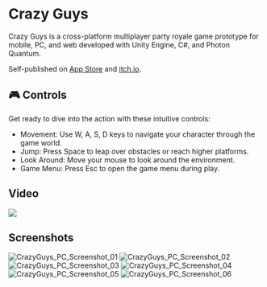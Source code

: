 # Crazy Guys
Crazy Guys is a cross-platform multiplayer party royale game prototype for mobile, PC, and web developed with Unity Engine, C#, and Photon Quantum.

Self-published on [App Store](https://apps.apple.com/us/app/crazy-guys/id6752686103) and [itch.io](https://gabrielbertasso.itch.io/crazy-guys).

## 🎮 Controls
Get ready to dive into the action with these intuitive controls:

* Movement: Use W, A, S, D keys to navigate your character through the game world.
* Jump: Press Space to leap over obstacles or reach higher platforms.
* Look Around: Move your mouse to look around the environment.
* Game Menu: Press Esc to open the game menu during play.

## Video
[![](https://img.youtube.com/vi/CKLE9N0vOo0/0.jpg)](https://youtu.be/CKLE9N0vOo0)

## Screenshots
![CrazyGuys_PC_Screenshot_01](https://github.com/user-attachments/assets/4ae4607c-7aab-47bf-a05d-50e2db1ae155)
![CrazyGuys_PC_Screenshot_02](https://github.com/user-attachments/assets/a8e121a9-ad0f-47f5-93c3-a50f28b27536)
![CrazyGuys_PC_Screenshot_03](https://github.com/user-attachments/assets/cd496755-581d-4b6d-ac77-0f556fff1712)
![CrazyGuys_PC_Screenshot_04](https://github.com/user-attachments/assets/8cd9c34a-534a-47f5-85bd-69bf14cb36e5)
![CrazyGuys_PC_Screenshot_05](https://github.com/user-attachments/assets/51bb866b-dc4c-4624-8052-cc4f6c0e658c)
![CrazyGuys_PC_Screenshot_06](https://github.com/user-attachments/assets/fc2b5951-d8be-4345-af0d-34af9e3ab9bb)
